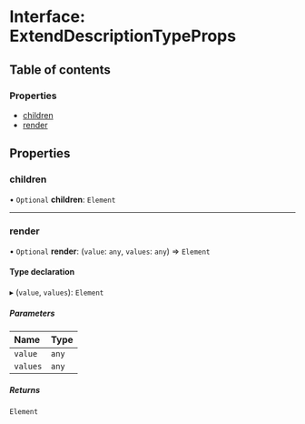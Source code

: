 # Interface: ExtendDescriptionTypeProps

## Table of contents

### Properties

- [children](ExtendDescriptionTypeProps.md#children)
- [render](ExtendDescriptionTypeProps.md#render)

## Properties

### children

• `Optional` **children**: `Element`

___

### render

• `Optional` **render**: (`value`: `any`, `values`: `any`) => `Element`

#### Type declaration

▸ (`value`, `values`): `Element`

##### Parameters

| Name | Type |
| :------ | :------ |
| `value` | `any` |
| `values` | `any` |

##### Returns

`Element`
